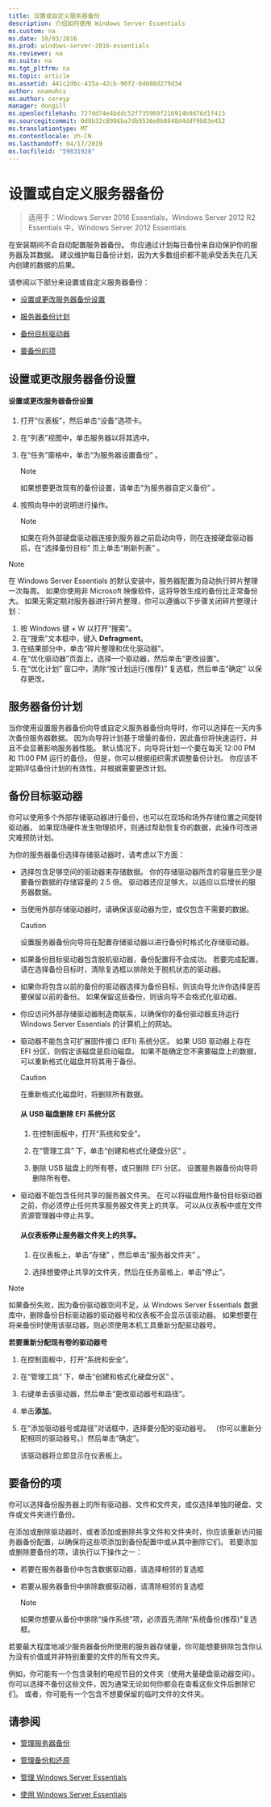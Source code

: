 ```yaml
---
title: 设置或自定义服务器备份
description: 介绍如何使用 Windows Server Essentials
ms.custom: na
ms.date: 10/03/2016
ms.prod: windows-server-2016-essentials
ms.reviewer: na
ms.suite: na
ms.tgt_pltfrm: na
ms.topic: article
ms.assetid: 441c2d6c-435a-42cb-90f2-6d680d279d34
author: nnamuhcs
ms.author: coreyp
manager: dongill
ms.openlocfilehash: 727dd74e4bddc52f735969f216914b9d76d1f413
ms.sourcegitcommit: 0d0b32c8986ba7db9536e0b8648d4ddf9b03e452
ms.translationtype: MT
ms.contentlocale: zh-CN
ms.lasthandoff: 04/17/2019
ms.locfileid: "59831928"
---
```

# <a name="set-up-or-customize-server-backup"></a>设置或自定义服务器备份

>适用于：Windows Server 2016 Essentials，Windows Server 2012 R2 Essentials 中，Windows Server 2012 Essentials
  
 在安装期间不会自动配置服务器备份。 你应通过计划每日备份来自动保护你的服务器及其数据。 建议维护每日备份计划，因为大多数组织都不能承受丢失在几天内创建的数据的后果。  
  
 请参阅以下部分来设置或自定义服务器备份：  
  
-   [设置或更改服务器备份设置](Set-up-or-customize-server-backup.md#BKMK_1)  
  
-   [服务器备份计划](Set-up-or-customize-server-backup.md#BKMK_2)  
  
-   [备份目标驱动器](Set-up-or-customize-server-backup.md#BKMK_Target)  
  
-   [要备份的项](Set-up-or-customize-server-backup.md#BKMK_4)  
  
##  <a name="BKMK_1"></a> 设置或更改服务器备份设置  
  
#### <a name="to-set-up-or-change-server-backup-settings"></a>设置或更改服务器备份设置  
  
1.  打开“仪表板”，然后单击“设备”选项卡。  
  
2.  在“列表”视图中，单击服务器以将其选中。  
  
3.  在“任务”窗格中，单击“为服务器设置备份” 。  
  
    > [!NOTE]
    >  如果想要更改现有的备份设置，请单击“为服务器自定义备份” 。  
  
4.  按照向导中的说明进行操作。  
  
    > [!NOTE]
    >  如果在将外部硬盘驱动器连接到服务器之前启动向导，则在连接硬盘驱动器后，在“选择备份目标”  页上单击“刷新列表”  。  
  
> [!NOTE]
>  在 Windows Server Essentials 的默认安装中，服务器配置为自动执行碎片整理一次每周。 如果你使用非 Microsoft 映像软件，这将导致生成的备份比正常备份大。 如果无需定期对服务器进行碎片整理，你可以遵循以下步骤关闭碎片整理计划：  
>   
>  1.  按 Windows 键 + W 以打开“搜索”。  
> 2.  在“搜索”文本框中，键入 **Defragment**。  
> 3.  在结果部分中，单击“碎片整理和优化驱动器”。  
> 4.  在“优化驱动器”页面上，选择一个驱动器，然后单击“更改设置”。  
> 5.  在“优化计划”  窗口中，清除“按计划运行(推荐)”  复选框，然后单击“确定”  以保存更改。  
  
##  <a name="BKMK_2"></a> 服务器备份计划  
 当你使用设置服务器备份向导或自定义服务器备份向导时，你可以选择在一天内多次备份服务器数据。 因为向导将计划基于增量的备份，因此备份将快速运行，并且不会显著影响服务器性能。 默认情况下，向导将计划一个要在每天 12:00 PM 和 11:00 PM 运行的备份。 但是，你可以根据组织需求调整备份计划。 你应该不定期评估备份计划的有效性，并根据需要更改计划。  
  
##  <a name="BKMK_Target"></a> 备份目标驱动器  
 你可以使用多个外部存储驱动器进行备份，也可以在现场和场外存储位置之间旋转驱动器。 如果现场硬件发生物理损坏，则通过帮助恢复你的数据，此操作可改进灾难预防计划。  
  
 为你的服务器备份选择存储驱动器时，请考虑以下方面：  
  
-   选择包含足够空间的驱动器来存储数据。 你的存储驱动器所含的容量应至少是要备份数据的存储容量的 2.5 倍。 驱动器还应足够大，以适应以后增长的服务器数据。  
  
-   当使用外部存储驱动器时，请确保该驱动器为空，或仅包含不需要的数据。  
  
    > [!CAUTION]
    >  设置服务器备份向导将在配置存储驱动器以进行备份时格式化存储驱动器。  
  
-   如果备份目标驱动器包含脱机驱动器，备份配置将不会成功。 若要完成配置，请在选择备份目标时，清除复选框以排除处于脱机状态的驱动器。  
  
-   如果你将包含以前的备份的驱动器选择为备份目标，则该向导允许你选择是否要保留以前的备份。 如果保留这些备份，则该向导不会格式化驱动器。  
  
-   你应访问外部存储驱动器制造商联系，以确保你的备份驱动器支持运行 Windows Server Essentials 的计算机上的网站。  
  
-   驱动器不能包含可扩展固件接口 (EFI) 系统分区。 如果 USB 驱动器上存在 EFI 分区，则假定该磁盘是启动磁盘。 如果不能确定您不需要磁盘上的数据，可以重新格式化磁盘并将其用于备份。  
  
    > [!CAUTION]
    >  在重新格式化磁盘时，将删除所有数据。  
  
    #### <a name="to-remove-an-efi-system-partition-from-a-usb-disk"></a>从 USB 磁盘删除 EFI 系统分区  
  
    1.  在控制面板中，打开“系统和安全”。  
  
    2.  在“管理工具” 下，单击“创建和格式化硬盘分区” 。  
  
    3.  删除 USB 磁盘上的所有卷，或只删除 EFI 分区。 设置服务器备份向导将删除所有卷。  
  
-   驱动器不能包含任何共享的服务器文件夹。 在可以将磁盘用作备份目标驱动器之前，你必须停止任何共享服务器文件夹上的共享。 可以从仪表板中或在文件资源管理器中停止共享。  
  
    #### <a name="to-stop-sharing-on-a-server-folder-from-the-dashboard"></a>从仪表板停止服务器文件夹上的共享。  
  
    1.  在仪表板上，单击“存储” ，然后单击“服务器文件夹” 。  
  
    2.  选择想要停止共享的文件夹，然后在任务窗格上，单击“停止”。  
  
> [!NOTE]
>  如果备份失败，因为备份驱动器空间不足，从 Windows Server Essentials 数据库中，删除备份目标驱动器的驱动器号和仪表板不会显示该驱动器。 如果想要在将来备份时使用该驱动器，则必须使用本机工具重新分配驱动器号。  
>   
>  **若要重新分配现有卷的驱动器号**  
>   
>  1.  在控制面板中，打开“系统和安全”。  
> 2.  在“管理工具” 下，单击“创建和格式化硬盘分区” 。  
> 3.  右键单击该驱动器，然后单击“更改驱动器号和路径”。  
> 4.  单击**添加**。  
> 5.  在“添加驱动器号或路径”对话框中，选择要分配的驱动器号。 （你可以重新分配相同的驱动器号。）然后单击“确定”。  
>   
>      该驱动器将立即显示在仪表板上。  
  
##  <a name="BKMK_4"></a> 要备份的项  
 你可以选择备份服务器上的所有驱动器、文件和文件夹，或仅选择单独的硬盘、文件或文件夹进行备份。  
  
 在添加或删除驱动器时，或者添加或删除共享文件和文件夹时，你应该重新访问服务器备份配置，以确保将这些项添加到备份配置中或从其中删除它们。 若要添加或删除要备份的项，请执行以下操作之一：  
  
-   若要在服务器备份中包含数据驱动器，请选择相邻的复选框  
  
-   若要从服务器备份中排除数据驱动器，请清除相邻的复选框  
  
    > [!NOTE]
    >  如果你想要从备份中排除“操作系统”项，必须首先清除“系统备份(推荐)”复选框。  
  
 若要最大程度地减少服务器备份所使用的服务器存储量，你可能想要排除包含你认为没有价值或并非特别重要的文件的所有文件夹。  
  
 例如，你可能有一个包含录制的电视节目的文件夹（使用大量硬盘驱动器空间）。 你可以选择不备份这些文件，因为通常无论如何你都会在查看这些文件后删除它们。 或者，你可能有一个包含不想要保留的临时文件的文件夹。  
  
## <a name="see-also"></a>请参阅  
  
-   [管理服务器备份](Manage-Server-Backup-in-Windows-Server-Essentials.md)  
  
-   [管理备份和还原](Manage-Backup-and-Restore-in-Windows-Server-Essentials.md)  
  
-   [管理 Windows Server Essentials](Manage-Windows-Server-Essentials.md)  
  
-   [使用 Windows Server Essentials](../use/Use-Windows-Server-Essentials.md)

